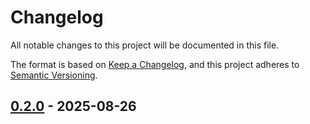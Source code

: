 # Changelog

All notable changes to this project will be documented in this file.

The format is based on [Keep a Changelog](https://keepachangelog.com/en/1.1.0/),
and this project adheres to [Semantic Versioning](https://semver.org/spec/v2.0.0.html).

## [0.2.0] - 2025-08-26

[0.2.0]: https://github.com/powerman/testcert/compare/%40%7B10year%7D..v0.2.0

<!-- generated by git-cliff -->
